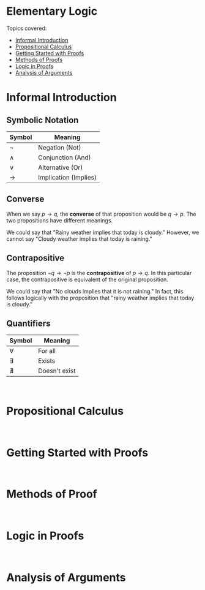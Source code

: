 # Elementary Logic
Topics covered:

- [Informal Introduction](#informal-introduction)
- [Propositional Calculus](#propositional-calculus)
- [Getting Started with Proofs](#getting-started-with-proofs)
- [Methods of Proofs](#methods-of-proofs)
- [Logic in Proofs](#logic-in-proofs)
- [Analysis of Arguments](#analysis-of-arguments)

# Informal Introduction

## Symbolic Notation

| Symbol        | Meaning               |
|---------------|-----------------------|
| $\neg$        | Negation (Not)        |
| $\wedge$      | Conjunction (And)     |
| $\vee$        | Alternative (Or)      |
| $\rightarrow$ | Implication (Implies) |

## Converse 

When we say $p \rightarrow q$, the **converse** of that proposition would be 
$q \rightarrow p$. The two propositions have different meanings.

We could say that "Rainy weather implies that today is cloudy." However, we cannot say
"Cloudy weather implies that today is raining."

## Contrapositive

The proposition $\neg q \rightarrow \neg p$ is the **contrapositive** of 
$p \rightarrow q$. In this particular case, the contrapositive is equivalent of the 
original proposition.

We could say that "No clouds implies that it is not raining." In fact, this follows 
logically with the proposition that "rainy weather implies that today is cloudy."

## Quantifiers

| Symbol      | Meaning       |
|-------------|---------------|
| $\forall$   | For all       |
| $\exists$   | Exists        |
| $\nexists$  | Doesn't exist |

<br>

# Propositional Calculus

<br>

# Getting Started with Proofs

<br>

# Methods of Proof

<br>

# Logic in Proofs

<br>

# Analysis of Arguments
